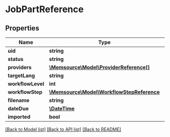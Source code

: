 # JobPartReference

## Properties
Name | Type | Description | Notes
------------ | ------------- | ------------- | -------------
**uid** | **string** |  | [optional] 
**status** | **string** |  | [optional] 
**providers** | [**\Memsource\Model\ProviderReference[]**](ProviderReference.md) |  | [optional] 
**targetLang** | **string** |  | [optional] 
**workflowLevel** | **int** |  | [optional] 
**workflowStep** | [**\Memsource\Model\WorkflowStepReference**](WorkflowStepReference.md) |  | [optional] 
**filename** | **string** |  | [optional] 
**dateDue** | [**\DateTime**](\DateTime.md) |  | [optional] 
**imported** | **bool** |  | [optional] 

[[Back to Model list]](../README.md#documentation-for-models) [[Back to API list]](../README.md#documentation-for-api-endpoints) [[Back to README]](../README.md)


